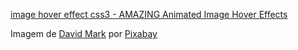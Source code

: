 [image hover effect css3 - AMAZING Animated Image Hover Effects](https://www.youtube.com/watch?v=3EkK0e7A6rc)

Imagem de [David Mark](https://pixabay.com/pt/users/12019-12019/?utm_source=link-attribution&amp;utm_medium=referral&amp;utm_campaign=image&amp;utm_content=1587287) por [Pixabay](https://pixabay.com/pt//?utm_source=link-attribution&amp;utm_medium=referral&amp;utm_campaign=image&amp;utm_content=1587287)
